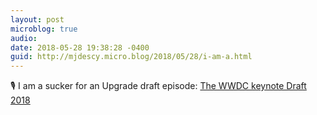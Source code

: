```yaml
---
layout: post
microblog: true
audio: 
date: 2018-05-28 19:38:28 -0400
guid: http://mjdescy.micro.blog/2018/05/28/i-am-a.html
---
```

🎙 I am a sucker for an Upgrade draft episode: [The WWDC keynote Draft 2018](https://overcast.fm/+Fcm-3QFAw)
